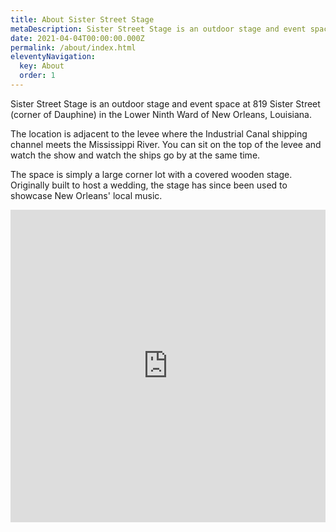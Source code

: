 ```yaml
---
title: About Sister Street Stage
metaDescription: Sister Street Stage is an outdoor stage and event space at 819 Sister Street in New Orleans, Louisiana.
date: 2021-04-04T00:00:00.000Z
permalink: /about/index.html
eleventyNavigation:
  key: About
  order: 1
---
```


Sister Street Stage is an outdoor stage and event space at 819 Sister Street (corner of Dauphine) in the Lower Ninth Ward of New Orleans, Louisiana. 

The location is adjacent to the levee where the Industrial Canal shipping channel meets the Mississippi River. You can sit on the top of the levee and watch the show and watch the ships go by at the same time.

The space is simply a large corner lot with a covered wooden stage. Originally built to host a wedding, the stage has since been used to showcase New Orleans' local music.


<iframe src="https://www.google.com/maps/embed?pb=!1m18!1m12!1m3!1d3456.6467230254107!2d-90.02924578488687!3d29.960838681912865!2m3!1f0!2f0!3f0!3m2!1i1024!2i768!4f13.1!3m3!1m2!1s0x8620a7c5697eac91%3A0xa872a36130951c92!2s819%20Sister%20St%2C%20New%20Orleans%2C%20LA%2070117!5e0!3m2!1sen!2sus!4v1617552768449!5m2!1sen!2sus" width="100%" height="500" style="border:0;" allowfullscreen="" loading="lazy"></iframe>